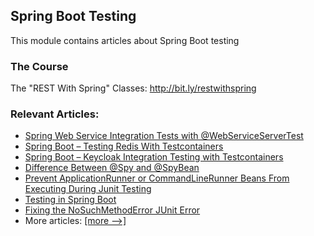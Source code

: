 ## Spring Boot Testing

This module contains articles about Spring Boot testing

### The Course

The "REST With Spring" Classes: http://bit.ly/restwithspring

### Relevant Articles:
- [Spring Web Service Integration Tests with @WebServiceServerTest](https://www.baeldung.com/spring-webserviceservertest)
- [Spring Boot – Testing Redis With Testcontainers](https://www.baeldung.com/spring-boot-redis-testcontainers)
- [Spring Boot – Keycloak Integration Testing with Testcontainers](https://www.baeldung.com/spring-boot-keycloak-integration-testing)
- [Difference Between @Spy and @SpyBean](https://www.baeldung.com/spring-spy-vs-spybean)
- [Prevent ApplicationRunner or CommandLineRunner Beans From Executing During Junit Testing](https://www.baeldung.com/spring-junit-prevent-runner-beans-testing-execution)
- [Testing in Spring Boot](https://www.baeldung.com/spring-boot-testing)
- [Fixing the NoSuchMethodError JUnit Error](https://www.baeldung.com/junit-nosuchmethoderror)
- More articles: [[more -->]](../spring-boot-testing-3)
